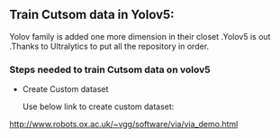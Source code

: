 ## Train Cutsom data in Yolov5:

Yolov family is added one more dimension in their closet .Yolov5 is out .Thanks to Ultralytics to put all the repository in order.

### Steps needed to train Cutsom data on volov5

- Create Custom dataset

   Use below link to create custom dataset:
 
 http://www.robots.ox.ac.uk/~vgg/software/via/via_demo.html
 
 
